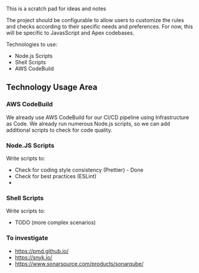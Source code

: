 This is a scratch pad for ideas and notes

The project should be configurable to allow users to customize the rules and checks according to their specific needs and preferences.
For now, this will be specific to JavasScript and Apex codebases.

Technologies to use:
- Node.js Scripts
- Shell Scripts
- AWS CodeBuild

## Technology Usage Area

### AWS CodeBuild
We already use AWS CodeBuild for our CI/CD pipeline using Infrastructure as Code.
We already run numerous Node.js scripts, so we can add additional scripts to check for code quality.

### Node.JS Scripts
Write scripts to:
- Check for coding style consistency (Prettier) - Done
- Check for best practices (ESLint)
-

### Shell Scripts
Write scripts to:
- TODO (more complex scenarios)


### To investigate
- https://pmd.github.io/
- https://snyk.io/
- https://www.sonarsource.com/products/sonarqube/